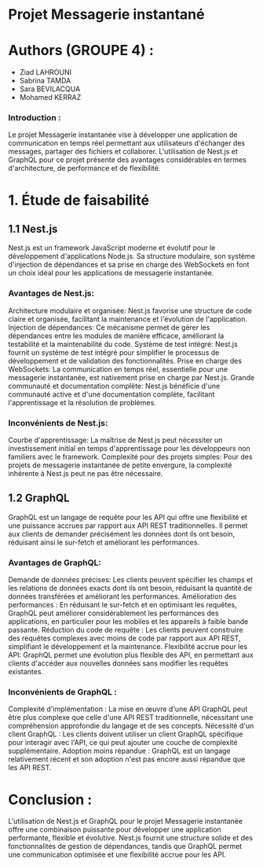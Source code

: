 # Projet Messagerie instantané

# Authors (GROUPE 4) :
- Ziad LAHROUNI
- Sabrina TAMDA
- Sara BEVILACQUA
- Mohamed KERRAZ

### Introduction :
Le projet Messagerie instantanée vise à développer une application de communication en temps réel permettant aux utilisateurs d'échanger des messages, partager des fichiers et collaborer. L'utilisation de Nest.js et GraphQL pour ce projet présente des avantages considérables en termes d'architecture, de performance et de flexibilité.
# 1. Étude de faisabilité
## 1.1 Nest.js
Nest.js est un framework JavaScript moderne et évolutif pour le développement d'applications Node.js. Sa structure modulaire, son système d'injection de dépendances et sa prise en charge des WebSockets en font un choix idéal pour les applications de messagerie instantanée.
### Avantages de Nest.js:
Architecture modulaire et organisée: Nest.js favorise une structure de code claire et organisée, facilitant la maintenance et l'évolution de l'application.
Injection de dépendances: Ce mécanisme permet de gérer les dépendances entre les modules de manière efficace, améliorant la testabilité et la maintenabilité du code.
Système de test intégré: Nest.js fournit un système de test intégré pour simplifier le processus de développement et de validation des fonctionnalités.
Prise en charge des WebSockets: La communication en temps réel, essentielle pour une messagerie instantanée, est nativement prise en charge par Nest.js.
Grande communauté et documentation complète: Nest.js bénéficie d'une communauté active et d'une documentation complète, facilitant l'apprentissage et la résolution de problèmes.
### Inconvénients de Nest.js:
Courbe d'apprentissage: La maîtrise de Nest.js peut nécessiter un investissement initial en temps d'apprentissage pour les développeurs non familiers avec le framework.
Complexité pour des projets simples: Pour des projets de messagerie instantanée de petite envergure, la complexité inhérente à Nest.js peut ne pas être nécessaire.
## 1.2 GraphQL
GraphQL est un langage de requête pour les API qui offre une flexibilité et une puissance accrues par rapport aux API REST traditionnelles. Il permet aux clients de demander précisément les données dont ils ont besoin, réduisant ainsi le sur-fetch et améliorant les performances.
### Avantages de GraphQL:
Demande de données précises: Les clients peuvent spécifier les champs et les relations de données exacts dont ils ont besoin, réduisant la quantité de données transférées et améliorant les performances.
Amélioration des performances : En réduisant le sur-fetch et en optimisant les requêtes, GraphQL peut améliorer considérablement les performances des applications, en particulier pour les mobiles et les appareils à faible bande passante.
Réduction du code de requête : Les clients peuvent construire des requêtes complexes avec moins de code par rapport aux API REST, simplifiant le développement et la maintenance.
Flexibilité accrue pour les API: GraphQL permet une évolution plus flexible des API, en permettant aux clients d'accéder aux nouvelles données sans modifier les requêtes existantes.
### Inconvénients de GraphQL :
Complexité d'implémentation : La mise en œuvre d'une API GraphQL peut être plus complexe que celle d'une API REST traditionnelle, nécessitant une compréhension approfondie du langage et de ses concepts.
Nécessité d'un client GraphQL : Les clients doivent utiliser un client GraphQL spécifique pour interagir avec l'API, ce qui peut ajouter une couche de complexité supplémentaire.
Adoption moins répandue : GraphQL est un langage relativement récent et son adoption n'est pas encore aussi répandue que les API REST.
# Conclusion :
L'utilisation de Nest.js et GraphQL pour le projet Messagerie instantanée offre une combinaison puissante pour développer une application performante, flexible et évolutive. Nest.js fournit une structure solide et des fonctionnalités de gestion de dépendances, tandis que GraphQL permet une communication optimisée et une flexibilité accrue pour les API.


